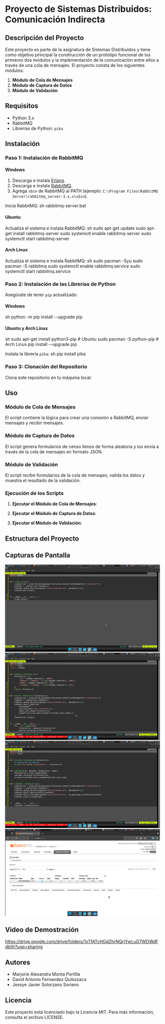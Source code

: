 # Proyecto de Sistemas Distribuidos: Comunicación Indirecta

## Descripción del Proyecto

Este proyecto es parte de la asignatura de Sistemas Distribuidos y tiene como objetivo principal la construcción de un prototipo funcional de los primeros dos módulos y la implementación de la comunicación entre ellos a través de una cola de mensajes. El proyecto consta de los siguientes módulos:

1. **Módulo de Cola de Mensajes**
2. **Módulo de Captura de Datos**
3. **Módulo de Validación**

## Requisitos

- Python 3.x
- RabbitMQ
- Librerías de Python: `pika`

## Instalación

### Paso 1: Instalación de RabbitMQ

#### Windows

1. Descarga e instala [Erlang](https://www.erlang.org/downloads).
2. Descarga e instala [RabbitMQ](https://www.rabbitmq.com/install-windows.html).
3. Agrega `sbin` de RabbitMQ al PATH (ejemplo: `C:\Program Files\RabbitMQ Server\rabbitmq_server-3.x.x\sbin`).

Inicia RabbitMQ:
sh
rabbitmq-server.bat


#### Ubuntu

Actualiza el sistema e instala RabbitMQ:
sh
sudo apt-get update
sudo apt-get install rabbitmq-server
sudo systemctl enable rabbitmq-server
sudo systemctl start rabbitmq-server


#### Arch Linux

Actualiza el sistema e instala RabbitMQ:
sh
sudo pacman -Syu
sudo pacman -S rabbitmq
sudo systemctl enable rabbitmq.service
sudo systemctl start rabbitmq.service


### Paso 2: Instalación de las Librerías de Python

Asegúrate de tener `pip` actualizado:

#### Windows

sh
python -m pip install --upgrade pip

#### Ubuntu y Arch Linux

sh
sudo apt-get install python3-pip  # Ubuntu
sudo pacman -S python-pip  # Arch Linux
pip install --upgrade pip

Instala la librería `pika`:
sh
pip install pika

### Paso 3: Clonación del Repositorio

Clona este repositorio en tu máquina local:

## Uso

### Módulo de Cola de Mensajes

El script contiene la lógica para crear una conexión a RabbitMQ, enviar mensajes y recibir mensajes.

### Módulo de Captura de Datos

El script genera formularios de censo llenos de forma aleatoria y los envía a través de la cola de mensajes en formato JSON.

### Módulo de Validación

El script recibe formularios de la cola de mensajes, valida los datos y muestra el resultado de la validación.

### Ejecución de los Scripts

1. **Ejecutar el Módulo de Cola de Mensajes**:

2. **Ejecutar el Módulo de Captura de Datos**:

3. **Ejecutar el Módulo de Validación**:

## Estructura del Proyecto

## Capturas de Pantalla
![Cola de Mensajes](Capturas/cola_mensajes.png)
![Captura de Datos](Capturas/captura_datos.png)
![Validacion](Capturas/validacion-code.png)
![Interfaz Rabbitmq](Capturas/rabbitmq.png)
## Video de Demostración
https://drive.google.com/drive/folders/1xTfATcHGdZhrNQrjYwLuD7WDWdFdbilh?usp=sharing
## Autores

- Marjorie Alexandra Monta Portilla
- David Antonio Fernandez Quituizaca
- Jessye Javier Solorzano Soriano

## Licencia

Este proyecto está licenciado bajo la Licencia MIT. Para más información, consulta el archivo LICENSE.